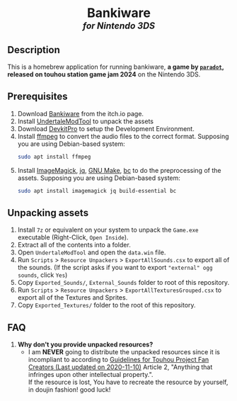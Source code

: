 <h1 align="center">Bankiware<br><small><sup><i>for Nintendo 3DS</i></sup></small></h1>


## Description
This is a homebrew application for running bankiware, __a game by [`paradot`](https://x.com/zenerat), released on touhou station game jam 2024__ on the Nintendo 3DS.

## Prerequisites
1. Download [Bankiware](https://para-dot.itch.io/bankiware) from the itch.io page.
2. Install [UndertaleModTool](https://github.com/UnderminersTeam/UndertaleModTool) to unpack the assets
3. Download [DevkitPro](https://devkitpro.org/wiki/Getting_Started) to setup the Development Environment.
4. Install [ffmpeg](https://ffmpeg.org/download.html) to convert the audio files to the correct format.
   Supposing you are using Debian-based system:  
   ```bash
   sudo apt install ffmpeg
   ```
5. Install [ImageMagick](https://imagemagick.org/script/download.php), [jq](https://stedolan.github.io/jq/download/), [GNU Make](https://www.gnu.org/software/make/), [bc](https://www.gnu.org/software/bc/) to do the preprocessing of the assets.
   Supposing you are using Debian-based system:  
   ```bash
   sudo apt install imagemagick jq build-essential bc
   ```

## Unpacking assets
1. Install `7z` or equivalent on your system to unpack the `Game.exe` executable (Right-Click, `Open Inside`).
2. Extract all of the contents into a folder.
3. Open `UndertaleModTool` and open the `data.win` file.
4. Run `Scripts` > `Resource Unpackers` > `ExportAllSounds.csx` to export all of the sounds. (If the script asks if you want to export `"external" ogg sounds`, click `Yes`)
5. Copy `Exported_Sounds/`, `External_Sounds` folder to root of this repository.
6. Run `Scripts` > `Resource Unpackers` > `ExportAllTexturesGrouped.csx` to export all of the Textures and Sprites.
7. Copy `Exported_Textures/` folder to the root of this repository.


## FAQ
1. **Why don't you provide unpacked resources?**
   - I am **NEVER** going to distribute the unpacked resources since it is incompliant to according to [Guidelines for Touhou Project Fan Creators (Last updated on 2020-11-10)](https://touhou-project.news/guidelines_en/) Article 2, "Anything that infringes upon other intellectual property.".  
     If the resource is lost, You have to recreate the resource by yourself, in doujin fashion! good luck!

